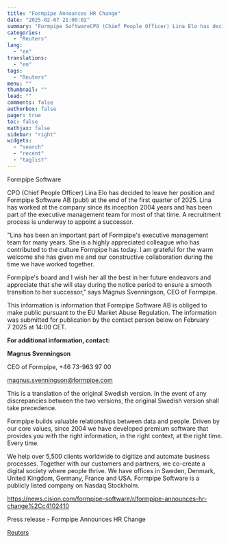 ```yaml
---
title: "Formpipe Announces HR Change"
date: "2025-02-07 21:00:02"
summary: "Formpipe SoftwareCPO (Chief People Officer) Lina Elo has decided to leave her position and Formpipe Software AB (publ) at the end of the first quarter of 2025. Lina has worked at the company since its inception 2004 years and has been part of the executive management team for most of..."
categories:
  - "Reuters"
lang:
  - "en"
translations:
  - "en"
tags:
  - "Reuters"
menu: ""
thumbnail: ""
lead: ""
comments: false
authorbox: false
pager: true
toc: false
mathjax: false
sidebar: "right"
widgets:
  - "search"
  - "recent"
  - "taglist"
---
```


Formpipe Software

CPO (Chief People Officer) Lina Elo has decided to leave her position and Formpipe Software AB (publ) at the end of the first quarter of 2025. Lina has worked at the company since its inception 2004 years and has been part of the executive management team for most of that time. A recruitment process is underway to appoint a successor.

"Lina has been an important part of Formpipe's executive management team for many years. She is a highly appreciated colleague who has contributed to the culture Formpipe has today. I am grateful for the warm welcome she has given me and our constructive collaboration during the time we have worked together.

Formpipe's board and I wish her all the best in her future endeavors and appreciate that she will stay during the notice period to ensure a smooth transition to her successor," says Magnus Svenningson, CEO of Formpipe.

This information is information that Formpipe Software AB is obliged to make public pursuant to the EU Market Abuse Regulation. The information was submitted for publication by the contact person below on February 7 2025 at 14:00 CET.

**For additional information, contact:**

**Magnus Svenningson**

CEO of Formpipe, +46 73-963 97 00

magnus.svenningson@formpipe.com

This is a translation of the original Swedish version. In the event of any discrepancies between the two versions, the original Swedish version shall take precedence.

Formpipe builds valuable relationships between data and people. Driven by our core values, since 2004 we have developed premium software that provides you with the right information, in the right context, at the right time. Every time.

We help over 5,500 clients worldwide to digitize and automate business processes. Together with our customers and partners, we co-create a digital society where people thrive. We have offices in Sweden, Denmark, United Kingdom, Germany, France and USA. Formpipe Software is a publicly listed company on Nasdaq Stockholm.

https://news.cision.com/formpipe-software/r/formpipe-announces-hr-change%2Cc4102410

Press release - Formpipe Announces HR Change

[Reuters](https://www.tradingview.com/news/reuters.com,2025-02-07:newsml_Wkr9CdlxT:0-formpipe-announces-hr-change/)
